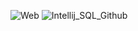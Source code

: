 ![Web](https://github.com/user-attachments/assets/27a247cc-a852-4692-bfa7-b27102f18819)
![Intellij_SQL_Github](https://github.com/user-attachments/assets/1f41c8bc-947f-471d-b19e-43c7e9b2160a)
